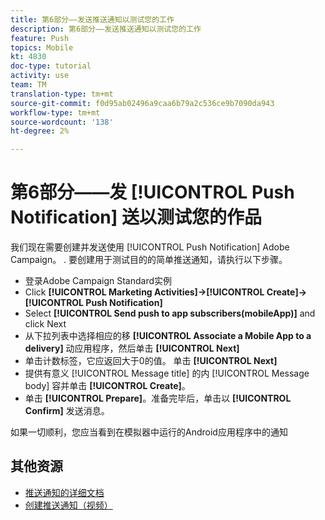 ```yaml
---
title: 第6部分——发送推送通知以测试您的工作
description: 第6部分——发送推送通知以测试您的工作
feature: Push
topics: Mobile
kt: 4830
doc-type: tutorial
activity: use
team: TM
translation-type: tm+mt
source-git-commit: f0d95ab02496a9caa6b79a2c536ce9b7090da943
workflow-type: tm+mt
source-wordcount: '138'
ht-degree: 2%

---
```



# 第6部分——发 [!UICONTROL Push Notification] 送以测试您的作品

我们现在需要创建并发送使用 [!UICONTROL Push Notification] Adobe Campaign。 . 要创建用于测试目的的简单推送通知，请执行以下步骤。

* 登录Adobe Campaign Standard实例
* Click **[!UICONTROL Marketing Activities]->[!UICONTROL Create]->[!UICONTROL Push Notification]**
* Select **[!UICONTROL Send push to app subscribers(mobileApp)]** and click Next
* 从下拉列表中选择相应的移 **[!UICONTROL Associate a Mobile App to a delivery]** 动应用程序，然后单击 **[!UICONTROL Next]**
* 单击计数标签，它应返回大于0的值。 单击 **[!UICONTROL Next]**
* 提供有意义 [!UICONTROL Message title] 的内 [!UICONTROL Message body] 容并单击 **[!UICONTROL Create]**。
* 单击 **[!UICONTROL Prepare]**。准备完毕后，单击以 **[!UICONTROL Confirm]** 发送消息。

如果一切顺利，您应当看到在模拟器中运行的Android应用程序中的通知

## 其他资源

* [推送通知的详细文档](https://docs.adobe.com/content/help/en/campaign-standard/using/communication-channels/push-notifications/about-push-notifications.html)
* [创建推送通知（视频）](/help/communication-channels/mobile/push-notifications/creating-a-push-notification.md)
